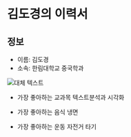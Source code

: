 # 김도경의 이력서

## 정보
- 이름: 김도경
- 소속: 한림대학교 중국학과 


![대체 텍스트]()


- 가장 좋아하는 교과목
  텍스트분석과 시각화 
  
- 가장 좋아하는 음식
  냉면
  
- 가장 좋아하는 운동
  자전거 타기 

